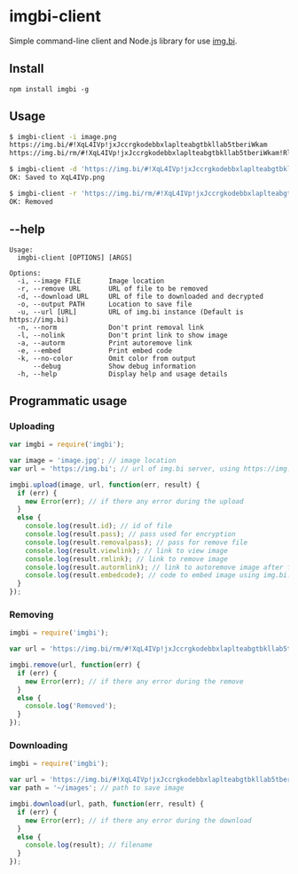 # imgbi-client
Simple command-line client and Node.js library for use [img.bi](https://img.bi).

## Install

    npm install imgbi -g

## Usage

~~~ sh
$ imgbi-client -i image.png
https://img.bi/#!XqL4IVp!jxJccrgkodebbxlaplteabgtbkllab5tberiWkam
https://img.bi/rm/#!XqL4IVp!jxJccrgkodebbxlaplteabgtbkllab5tberiWkam!Rl80pmqeXIgRhZz9TQvCrYLAIAi

$ imgbi-client -d 'https://img.bi/#!XqL4IVp!jxJccrgkodebbxlaplteabgtbkllab5tberiWkam' -o images
OK: Saved to XqL4IVp.png

$ imgbi-client -r 'https://img.bi/rm/#!XqL4IVp!jxJccrgkodebbxlaplteabgtbkllab5tberiWkam!Rl80pmqeXIgRhZz9TQvCrYLAIAi'
OK: Removed

~~~

## --help

    Usage:
      imgbi-client [OPTIONS] [ARGS]

    Options: 
      -i, --image FILE       Image location
      -r, --remove URL       URL of file to be removed
      -d, --download URL     URL of file to downloaded and decrypted
      -o, --output PATH      Location to save file
      -u, --url [URL]        URL of img.bi instance (Default is https://img.bi)
      -n, --norm             Don't print removal link
      -l, --nolink           Don't print link to show image
      -a, --autorm           Print autoremove link
      -e, --embed            Print embed code
      -k, --no-color         Omit color from output
          --debug            Show debug information
      -h, --help             Display help and usage details


## Programmatic usage
### Uploading

~~~ js
var imgbi = require('imgbi');

var image = 'image.jpg'; // image location
var url = 'https://img.bi'; // url of img.bi server, using https://img.bi is not set

imgbi.upload(image, url, function(err, result) {
  if (err) {
    new Error(err); // if there any error during the upload
  }
  else {
    console.log(result.id); // id of file
    console.log(result.pass); // pass used for encryption
    console.log(result.removalpass); // pass for remove file
    console.log(result.viewlink); // link to view image
    console.log(result.rmlink); // link to remove image
    console.log(result.autormlink); // link to autoremove image after first view
    console.log(result.embedcode); // code to embed image using img.bi.js script
  }
});
~~~

### Removing

~~~ js
imgbi = require('imgbi');

var url = 'https://img.bi/rm/#!XqL4IVp!jxJccrgkodebbxlaplteabgtbkllab5tberiWkam!Rl80pmqeXIgRhZz9TQvCrYLAIAi'; // link to remove image

imgbi.remove(url, function(err) {
  if (err) {
    new Error(err); // if there any error during the remove
  }
  else {
    console.log('Removed');
  }
});
~~~

### Downloading

~~~ js
imgbi = require('imgbi');

var url = 'https://img.bi/#!XqL4IVp!jxJccrgkodebbxlaplteabgtbkllab5tberiWkam'; // link to view image
var path = '~/images'; // path to save image

imgbi.download(url, path, function(err, result) {
  if (err) {
    new Error(err); // if there any error during the download
  }
  else {
    console.log(result); // filename
  }
});
~~~
